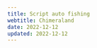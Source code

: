 ```yaml
---
title: Script auto fishing
webtitle: Chimeraland
date: 2022-12-12
updated: 2022-12-12
---
```


<!-- source https://codepen.io/dimaslanjaka/pen/JjZqyRZ -->
<script async src="https://cdn.ampproject.org/v0.js"></script>
<style amp-boilerplate>
  body {
    -webkit-animation: -amp-start 8s steps(1, end) 0s 1 normal both;
    -moz-animation: -amp-start 8s steps(1, end) 0s 1 normal both;
    -ms-animation: -amp-start 8s steps(1, end) 0s 1 normal both;
    animation: -amp-start 8s steps(1, end) 0s 1 normal both
  }

  @-webkit-keyframes -amp-start {
    from {
      visibility: hidden
    }

    to {
      visibility: visible
    }
  }

  @-moz-keyframes -amp-start {
    from {
      visibility: hidden
    }

    to {
      visibility: visible
    }
  }

  @-ms-keyframes -amp-start {
    from {
      visibility: hidden
    }

    to {
      visibility: visible
    }
  }

  @-o-keyframes -amp-start {
    from {
      visibility: hidden
    }

    to {
      visibility: visible
    }
  }

  @keyframes -amp-start {
    from {
      visibility: hidden
    }

    to {
      visibility: visible
    }
  }
</style><noscript>
  <style amp-boilerplate>
    body {
      -webkit-animation: none;
      -moz-animation: none;
      -ms-animation: none;
      animation: none
    }
  </style>
</noscript>
<script async custom-element="amp-facebook" src="https://cdn.ampproject.org/v0/amp-facebook-0.1.js"></script>
<amp-facebook width="552" height="310" layout="responsive" data-href="https://www.facebook.com/dimaslanjaka1/posts/pfbid038P4Ff3LBXCzf85RtNvZoN2WFGTCMAdGqioodxZqBuwx8D6pyMaWonskWCJcsVN8Vl">
</amp-facebook>
